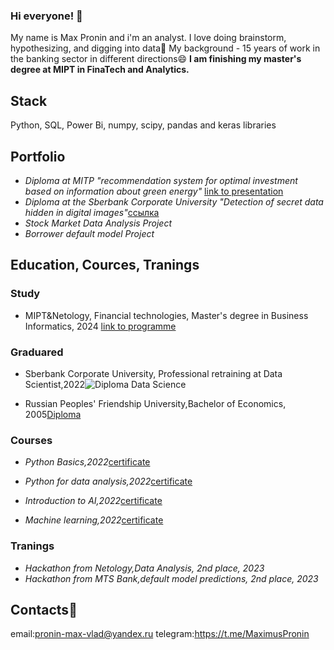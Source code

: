 ### Hi everyone! 👋

My name is Max Pronin and i'm an analyst.
I love doing brainstorm, hypothesizing, and digging into data🔭 My background - 15 years of work in the banking sector in different directions😄
**I am finishing my master's degree at MIPT in FinaTech and Analytics.**

##  Stack
Python, SQL, Power Bi, numpy, scipy, pandas and keras libraries

## Portfolio
- *Diploma at MITP "recommendation system for optimal investment based on information about green energy"* [link to presentation](https://docs.google.com/presentation/d/1z0iIgs6LlduLJCbWPMzKb7nTCdgCwpVD/edit?usp=sharing&ouid=115611261614680991719&rtpof=true&sd=true)
- *Diploma at the Sberbank Corporate University "Detection of secret data hidden in digital images"*[ссылка](https://example.com)
- *Stock Market Data Analysis Project*
- *Borrower default model Project*

## Education, Cources, Tranings
### Study
- MIPT&Netology, Financial technologies, Master's degree in Business Informatics, 2024 [link to programme]([https://docs.google.com/presentation/d/1z0iIgs6LlduLJCbWPMzKb7nTCdgCwpVD/edit?usp=sharing&ouid=115611261614680991719&rtpof=true&sd=true](https://netology.ru/programs/fintech#/lessons))
### Graduared
- Sberbank Corporate University, Professional retraining at Data Scientist,2022![Diploma Data Science](https://github.com/Maximum-prog/Maximum-prog/assets/113439880/9c36b95b-6e8d-41f8-9532-0284d5f7cf36)

- Russian Peoples' Friendship University,Bachelor of Economics, 2005[Diploma](https://github.com/Maximum-prog/Maximum-prog/assets/113439880/25546488-61fb-464a-ac5c-d9486f06666e)

### Courses
- *Python Basics,2022*[certificate](https://github.com/Maximum-prog/Maximum-prog/assets/113439880/def21486-03d0-442b-8048-8f50a99f8a9e)

- *Python for data analysis,2022*[certificate](https://github.com/Maximum-prog/Maximum-prog/assets/113439880/0eb17e09-230c-4c11-8d6c-ccd5d3f173b2)

- *Introduction to AI,2022*[certificate](https://github.com/Maximum-prog/Maximum-prog/assets/113439880/4f00753e-9f60-4277-b1f5-c260495ef240)

- *Machine learning,2022*[certificate](https://github.com/Maximum-prog/Maximum-prog/assets/113439880/58c6bad0-5839-4dba-9043-8e7585fc4013)

### Tranings
- *Hackathon from Netology,Data Analysis, 2nd place, 2023*
-  *Hackathon from MTS Bank,default model predictions, 2nd place, 2023*
## Contacts💬
email:pronin-max-vlad@yandex.ru
telegram:https://t.me/MaximusPronin

<!--
**Maximum-prog/Maximum-prog** is a ✨ _special_ ✨ repository because its `README.md` (this file) appears on your GitHub profile.

Here are some ideas to get you started:

- 🔭 I’m currently working on ...
- 🌱 I’m currently learning ...
- 👯 I’m looking to collaborate on ...
- 🤔 I’m looking for help with ...
- 💬 Ask me about ...
- 📫 How to reach me: ...
- 😄 Pronouns: ...
- ⚡ Fun fact: ...
-->
